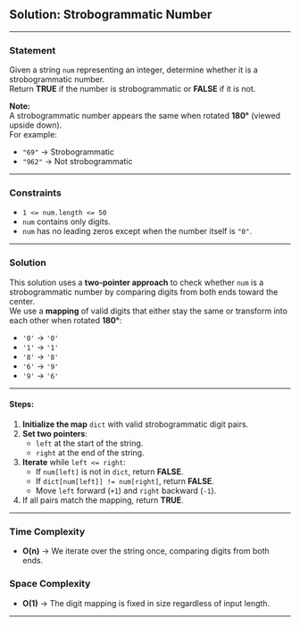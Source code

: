 ## Solution: Strobogrammatic Number

---

### Statement

Given a string `num` representing an integer, determine whether it is a strobogrammatic number.  
Return **TRUE** if the number is strobogrammatic or **FALSE** if it is not.

**Note:**  
A strobogrammatic number appears the same when rotated **180°** (viewed upside down).  
For example:

- `"69"` → Strobogrammatic
- `"962"` → Not strobogrammatic

---

### Constraints

- `1 <= num.length <= 50`
- `num` contains only digits.
- `num` has no leading zeros except when the number itself is `"0"`.

---

### Solution

This solution uses a **two-pointer approach** to check whether `num` is a strobogrammatic number by comparing digits from both ends toward the center.  
We use a **mapping** of valid digits that either stay the same or transform into each other when rotated **180°**:

- `'0'` → `'0'`
- `'1'` → `'1'`
- `'8'` → `'8'`
- `'6'` → `'9'`
- `'9'` → `'6'`

---

#### Steps:

1. **Initialize the map** `dict` with valid strobogrammatic digit pairs.
2. **Set two pointers**:
   - `left` at the start of the string.
   - `right` at the end of the string.
3. **Iterate** while `left <= right`:
   - If `num[left]` is not in `dict`, return **FALSE**.
   - If `dict[num[left]] != num[right]`, return **FALSE**.
   - Move `left` forward (`+1`) and `right` backward (`-1`).
4. If all pairs match the mapping, return **TRUE**.

---

### Time Complexity

- **O(n)** → We iterate over the string once, comparing digits from both ends.

### Space Complexity

- **O(1)** → The digit mapping is fixed in size regardless of input length.

---
